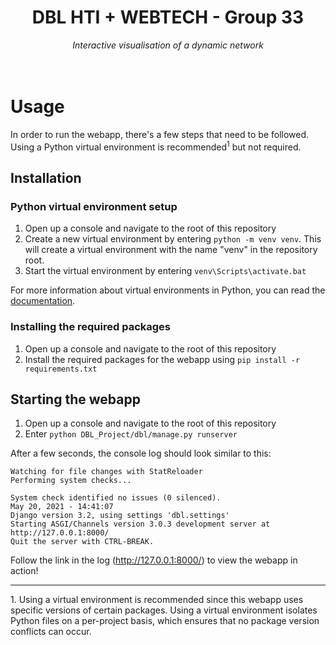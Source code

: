 <div align="center">
  <h1>DBL HTI + WEBTECH - Group 33</h1>
  <i>Interactive visualisation of a dynamic network</i>
</div>
<br>
<br>

# Usage
In order to run the webapp, there's a few steps that need to be followed. Using a Python virtual environment is recommended<sup>1</sup> but not required.

## Installation
### <a name="python-venv-setup"></a> Python virtual environment setup
1. Open up a console and navigate to the root of this repository
2. Create a new virtual environment by entering `python -m venv venv`. This will create a virtual environment with the name "venv" in the repository root.
3. Start the virtual environment by entering `venv\Scripts\activate.bat`

For more information about virtual environments in Python, you can read the [documentation](https://docs.python.org/3/tutorial/venv.html).

### Installing the required packages
1. Open up a console and navigate to the root of this repository
2. Install the required packages for the webapp using `pip install -r requirements.txt`

## Starting the webapp
1. Open up a console and navigate to the root of this repository
2. Enter `python DBL_Project/dbl/manage.py runserver`

After a few seconds, the console log should look similar to this:
```
Watching for file changes with StatReloader
Performing system checks...

System check identified no issues (0 silenced).
May 20, 2021 - 14:41:07
Django version 3.2, using settings 'dbl.settings'
Starting ASGI/Channels version 3.0.3 development server at http://127.0.0.1:8000/
Quit the server with CTRL-BREAK.
```

Follow the link in the log (http://127.0.0.1:8000/) to view the webapp in action!
<hr>
1. Using a virtual environment is recommended since this webapp uses specific versions of certain packages. Using a virtual environment isolates Python files on a per-project basis, which ensures that no package version conflicts can occur.